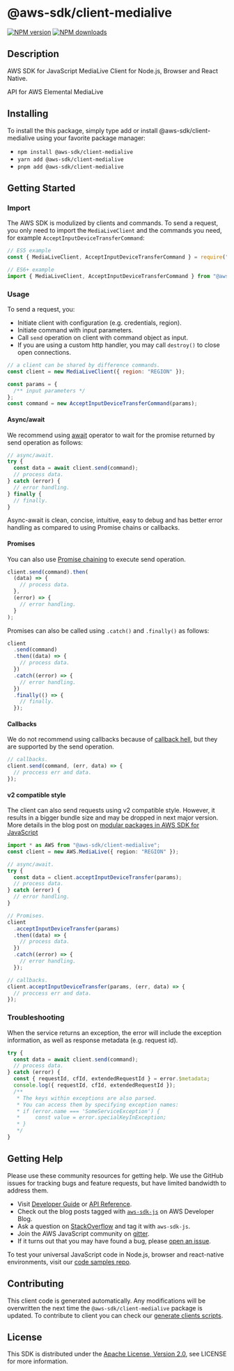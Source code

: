 # @aws-sdk/client-medialive

[![NPM version](https://img.shields.io/npm/v/@aws-sdk/client-medialive/latest.svg)](https://www.npmjs.com/package/@aws-sdk/client-medialive)
[![NPM downloads](https://img.shields.io/npm/dm/@aws-sdk/client-medialive.svg)](https://www.npmjs.com/package/@aws-sdk/client-medialive)

## Description

AWS SDK for JavaScript MediaLive Client for Node.js, Browser and React Native.

API for AWS Elemental MediaLive

## Installing

To install the this package, simply type add or install @aws-sdk/client-medialive
using your favorite package manager:

- `npm install @aws-sdk/client-medialive`
- `yarn add @aws-sdk/client-medialive`
- `pnpm add @aws-sdk/client-medialive`

## Getting Started

### Import

The AWS SDK is modulized by clients and commands.
To send a request, you only need to import the `MediaLiveClient` and
the commands you need, for example `AcceptInputDeviceTransferCommand`:

```js
// ES5 example
const { MediaLiveClient, AcceptInputDeviceTransferCommand } = require("@aws-sdk/client-medialive");
```

```ts
// ES6+ example
import { MediaLiveClient, AcceptInputDeviceTransferCommand } from "@aws-sdk/client-medialive";
```

### Usage

To send a request, you:

- Initiate client with configuration (e.g. credentials, region).
- Initiate command with input parameters.
- Call `send` operation on client with command object as input.
- If you are using a custom http handler, you may call `destroy()` to close open connections.

```js
// a client can be shared by difference commands.
const client = new MediaLiveClient({ region: "REGION" });

const params = {
  /** input parameters */
};
const command = new AcceptInputDeviceTransferCommand(params);
```

#### Async/await

We recommend using [await](https://developer.mozilla.org/en-US/docs/Web/JavaScript/Reference/Operators/await)
operator to wait for the promise returned by send operation as follows:

```js
// async/await.
try {
  const data = await client.send(command);
  // process data.
} catch (error) {
  // error handling.
} finally {
  // finally.
}
```

Async-await is clean, concise, intuitive, easy to debug and has better error handling
as compared to using Promise chains or callbacks.

#### Promises

You can also use [Promise chaining](https://developer.mozilla.org/en-US/docs/Web/JavaScript/Guide/Using_promises#chaining)
to execute send operation.

```js
client.send(command).then(
  (data) => {
    // process data.
  },
  (error) => {
    // error handling.
  }
);
```

Promises can also be called using `.catch()` and `.finally()` as follows:

```js
client
  .send(command)
  .then((data) => {
    // process data.
  })
  .catch((error) => {
    // error handling.
  })
  .finally(() => {
    // finally.
  });
```

#### Callbacks

We do not recommend using callbacks because of [callback hell](http://callbackhell.com/),
but they are supported by the send operation.

```js
// callbacks.
client.send(command, (err, data) => {
  // proccess err and data.
});
```

#### v2 compatible style

The client can also send requests using v2 compatible style.
However, it results in a bigger bundle size and may be dropped in next major version. More details in the blog post
on [modular packages in AWS SDK for JavaScript](https://aws.amazon.com/blogs/developer/modular-packages-in-aws-sdk-for-javascript/)

```ts
import * as AWS from "@aws-sdk/client-medialive";
const client = new AWS.MediaLive({ region: "REGION" });

// async/await.
try {
  const data = client.acceptInputDeviceTransfer(params);
  // process data.
} catch (error) {
  // error handling.
}

// Promises.
client
  .acceptInputDeviceTransfer(params)
  .then((data) => {
    // process data.
  })
  .catch((error) => {
    // error handling.
  });

// callbacks.
client.acceptInputDeviceTransfer(params, (err, data) => {
  // proccess err and data.
});
```

### Troubleshooting

When the service returns an exception, the error will include the exception information,
as well as response metadata (e.g. request id).

```js
try {
  const data = await client.send(command);
  // process data.
} catch (error) {
  const { requestId, cfId, extendedRequestId } = error.$metadata;
  console.log({ requestId, cfId, extendedRequestId });
  /**
   * The keys within exceptions are also parsed.
   * You can access them by specifying exception names:
   * if (error.name === 'SomeServiceException') {
   *     const value = error.specialKeyInException;
   * }
   */
}
```

## Getting Help

Please use these community resources for getting help.
We use the GitHub issues for tracking bugs and feature requests, but have limited bandwidth to address them.

- Visit [Developer Guide](https://docs.aws.amazon.com/sdk-for-javascript/v3/developer-guide/welcome.html)
  or [API Reference](https://docs.aws.amazon.com/AWSJavaScriptSDK/v3/latest/index.html).
- Check out the blog posts tagged with [`aws-sdk-js`](https://aws.amazon.com/blogs/developer/tag/aws-sdk-js/)
  on AWS Developer Blog.
- Ask a question on [StackOverflow](https://stackoverflow.com/questions/tagged/aws-sdk-js) and tag it with `aws-sdk-js`.
- Join the AWS JavaScript community on [gitter](https://gitter.im/aws/aws-sdk-js-v3).
- If it turns out that you may have found a bug, please [open an issue](https://github.com/aws/aws-sdk-js-v3/issues/new/choose).

To test your universal JavaScript code in Node.js, browser and react-native environments,
visit our [code samples repo](https://github.com/aws-samples/aws-sdk-js-tests).

## Contributing

This client code is generated automatically. Any modifications will be overwritten the next time the `@aws-sdk/client-medialive` package is updated.
To contribute to client you can check our [generate clients scripts](https://github.com/aws/aws-sdk-js-v3/tree/master/scripts/generate-clients).

## License

This SDK is distributed under the
[Apache License, Version 2.0](http://www.apache.org/licenses/LICENSE-2.0),
see LICENSE for more information.
